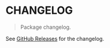 # CHANGELOG

> Package changelog.

See [GitHub Releases](https://github.com/stdlib-js/math-base-special-bessely1/releases) for the changelog.